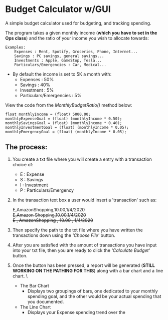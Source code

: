 # Budget Calculator w/GUI

A simple budget calculator used for budgeting, and tracking spending.

The program takes a given monthly income (**which you have to set in the Ops class**) and the ratio of your income you wish to allocate towards: 

    Examples:
        Expenses : Rent, Spotify, Groceries, Phone, Internet...
        Savings : PC savings, general savings...
        Investments : Apple, GameStop, Tesla...
        Particulars/Emergencies : Car, Medical...

* By default the income is set to 5K a month with:
    * Expenses : 50%
    * Savings : 40%
    * Investment : 5%
    * Particulars/Emergencies : 5%


View the code from the _MonthlyBudgetRatio()_ method below:

    float monthlyIncome = (float) 5000.00;
    monthlyExpenseGoal = (float) (monthlyIncome * 0.50);
    monthlySavingsGoal = (float) (monthlyIncome * 0.40);
    monthlyInvestmentGoal = (float) (monthlyIncome * 0.05);
    monthlyEmergencyGoal = (float) (monthlyIncome * 0.05);


## The process:
1. You create a txt file where you will create a entry with a transaction choice of:
    * E : Expense
    * S : Savings
    * I : Investment
    * P : Particulars/Emergency

2. In the transaction text box a user would insert a 'transaction' such as:
   
    E,AmazonShopping,10.00,1/4/2020 \
    ~~E,Amazon Shopping,10.00,1/4/2020~~ \
    ~~E , AmazonShopping , 10.00 , 1/4/2020~~

3. Then specify the path to the txt file where you have written the transactions down using the _'Choose File'_ button.

4. After you are satisfied with the amount of transactions you have input into your txt file, then you are ready to click the _'Calculate Budget'_ button.
   
5. Once the button has been pressed, a report will be generated (**STILL WORKING ON THE PATHING FOR THIS**) along with a bar chart and a line chart. \

    * The Bar Chart
        * Displays two groupings of bars, one dedicated to your monthly spending goal, and the other would be your actual spending that you documented.
    * The Line Chart
        * Displays your Expense spending trend over the



